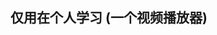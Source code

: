 <!-- <img src="https://img.shields.io/badge/NiPlayer-1.4.3-red"/><br/>

<h1>效果预览</h1>
<img src="https://user-images.githubusercontent.com/69229785/236618465-eb4e580c-54d6-4c00-9ae0-886878aecd74.png" /><br />
<img src="https://user-images.githubusercontent.com/69229785/236618495-e93cb0ae-258d-4c1a-9eb3-45ede1964e9f.png" /><br />

## :bulb: 基本介绍
:boom: 一款由```TypeScript```和```Less```编写的H5播放器，内置支持对```mp4```文件格式的流式播放，同时如果借助例如```dash.js```,```hls.js```可以实现轻松适配任何流媒体协议例如```MPEG-DASH```,```HLS```,```FLV```等;不仅如此，该播放器兼容```PC```端和移动端，只要你愿意，在```ios```端和```android```端浏览器都可以轻松实现完美兼容；配合自带的插件系统，兼容微信小程序; 同时实现响应式设计，在不同的尺寸下组件会呈现不同的布局，用户也可搭配内部提供的丰富事件系统和插件系统进行二次开发，包括css样式和组件布局，组件事件，也就是说完全可以自己编写自定义组件挂载到播放器中实现你自己想要的功能!
## 相关文档： https://niplayer.js.org/ -->


## 仅用在个人学习 (一个视频播放器)
